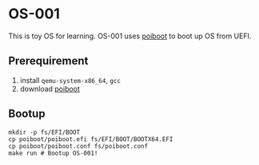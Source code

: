 # OS-001
This is toy OS for learning. OS-001 uses [poiboot](https://github.com/cupnes/x86_64_jisaku_os_samples/tree/master/A01_poiboot) to boot up OS from UEFI.

## Prerequirement
1. install `qemu-system-x86_64`, `gcc`
2. download [poiboot](https://github.com/cupnes/x86_64_jisaku_os_samples/tree/master/A01_poiboot)

## Bootup
```
mkdir -p fs/EFI/BOOT
cp poiboot/poiboot.efi fs/EFI/BOOT/BOOTX64.EFI
cp poiboot/poiboot.conf fs/poiboot.conf
make run # Bootup OS-001!
```
